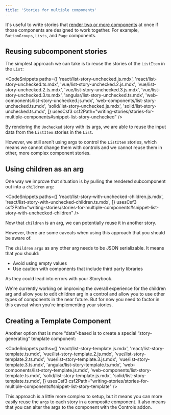 ```yaml
---
title: 'Stories for multiple components'
---
```


It's useful to write stories that [render two or more components](../writing-stories/index.md#stories-for-two-or-more-components) at once if those components are designed to work together. For example, `ButtonGroups`, `Lists`, and `Page` components.

## Reusing subcomponent stories

The simplest approach we can take is to reuse the stories of the `ListItem` in the `List`:

<CodeSnippets
paths={[
'react/list-story-unchecked.js.mdx',
'react/list-story-unchecked.ts.mdx',
'vue/list-story-unchecked.2.js.mdx',
'vue/list-story-unchecked.2.ts.mdx',
'vue/list-story-unchecked.3.js.mdx',
'vue/list-story-unchecked.3.ts.mdx',
'angular/list-story-unchecked.ts.mdx',
'web-components/list-story-unchecked.js.mdx',
'web-components/list-story-unchecked.ts.mdx',
'solid/list-story-unchecked.js.mdx',
'solid/list-story-unchecked.ts.mdx',
]}
usesCsf3
csf2Path="writing-stories/stories-for-multiple-components#snippet-list-story-unchecked"
/>

By rendering the `Unchecked` story with its args, we are able to reuse the input data from the `ListItem` stories in the `List`.

However, we still aren’t using args to control the `ListItem` stories, which means we cannot change them with controls and we cannot reuse them in other, more complex component stories.

## Using children as an arg

One way we improve that situation is by pulling the rendered subcomponent out into a `children` arg:

<CodeSnippets
paths={[
'react/list-story-with-unchecked-children.js.mdx',
'react/list-story-with-unchecked-children.ts.mdx',
]}
usesCsf3
csf2Path="writing-stories/stories-for-multiple-components#snippet-list-story-with-unchecked-children"
/>

Now that `children` is an arg, we can potentially reuse it in another story.

However, there are some caveats when using this approach that you should be aware of.

The `children` `args` as any other arg needs to be JSON serializable. It means that you should:

- Avoid using empty values
- Use caution with components that include third party libraries

As they could lead into errors with your Storybook.

<Callout variant="info">

We're currently working on improving the overall experience for the children arg and allow you to edit children arg in a control and allow you to use other types of components in the near future. But for now you need to factor in this caveat when you're implementing your stories.

</Callout>

## Creating a Template Component

Another option that is more “data”-based is to create a special “story-generating” template component:

<CodeSnippets
paths={[
'react/list-story-template.js.mdx',
'react/list-story-template.ts.mdx',
'vue/list-story-template.2.js.mdx',
'vue/list-story-template.2.ts.mdx',
'vue/list-story-template.3.js.mdx',
'vue/list-story-template.3.ts.mdx',
'angular/list-story-template.ts.mdx',
'web-components/list-story-template.js.mdx',
'web-components/list-story-template.ts.mdx',
'solid/list-story-template.js.mdx',
'solid/list-story-template.ts.mdx',
]}
usesCsf3
csf2Path="writing-stories/stories-for-multiple-components#snippet-list-story-template"
/>

This approach is a little more complex to setup, but it means you can more easily reuse the `args` to each story in a composite component. It also means that you can alter the args to the component with the Controls addon.
